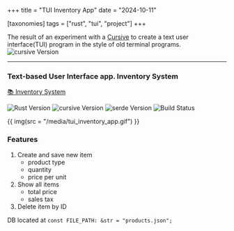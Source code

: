 +++
title = "TUI Inventory App"
date = "2024-10-11"

[taxonomies]
tags = ["rust", "tui", "project"]
+++

The result of an experiment with a [Cursive](https://crates.io/crates/cursive) to create a text user interface(TUI) program in the style of old terminal programs.  
![cursive Version](https://img.shields.io/badge/cursive-0.21.1%20-orange)
<!-- more -->
---

### Text-based User Interface app. Inventory System

[📚 Inventory System](https://github.com/maltsev-dev/inventory_system_app)

![Rust Version](https://img.shields.io/badge/rust-1.82.0%20-green)
![cursive Version](https://img.shields.io/badge/cursive-0.21.1%20-orange)
![serde Version](https://img.shields.io/badge/serde-1.0.0%20-orange)
![Build Status](https://github.com/chemyl/inventory_system_app/actions/workflows/rust.yml/badge.svg)

{{ img(src = "/media/tui_inventory_app.gif") }}

### Features
 1. Create and save new item 
    * product type
    * quantity
    * price per unit
 2. Show all items 
    * total price
    * sales tax
 3. Delete item by ID

DB located at `const FILE_PATH: &str = "products.json";`